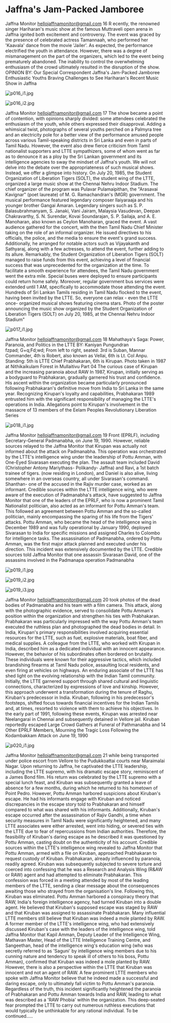 # Jaffna's Jam-Packed Jamboree

Jaffna Monitor
hellojaffnamonitor@gmail.com
16
R
ecently, the renowned singer Hariharan's 
music show at the famous Muttraveli 
open arena in Jaffna ignited both excitement 
and controversy. The event was graced by the 
presence of celebrated actress Tamannaah, 
who performed her 'Kaavala' dance from the 
movie 'Jailer'. As expected, the performance 
electrified the youth in attendance. However, 
there was a degree of mismanagement on the 
part of the organizers, which led to the event 
being prematurely abandoned. The inability to 
control the overwhelming enthusiasm of the 
crowd ultimately resulted in the disruption of 
the show.
OPINION
BY: 
Our Special Correspondent
Jaffna's 
Jam-Packed 
Jamboree
Enthusiastic 
Youths 
Braving 
Challenges 
to See 
Hariharan's 
Recent Music 
Show in 
Jaffna

![p016_i1.jpg](images_out/005_jaffnas_jam_packed_jamboree/p016_i1.jpg)

![p016_i2.jpg](images_out/005_jaffnas_jam_packed_jamboree/p016_i2.jpg)

Jaffna Monitor
hellojaffnamonitor@gmail.com
17
The show became a point of contention, with 
opinions sharply divided: some attendees 
celebrated the enthusiasm of the youth, while 
others expressed their disapproval. 
Adding a whimsical twist, photographs of 
several youths perched on a Palmyra tree 
and an electricity pole for a better view of the 
performance amused people across various 
Tamil-speaking districts in Sri Lanka and 
even in parts of Tamil Nadu. However, the 
event also drew fierce criticism from Tamil 
nationalist supporters and LTTE sympathizers, 
some of whom went as far as to denounce it as 
a ploy by the Sri Lankan government and its 
intelligence agencies to sway the mindset of 
Jaffna's youth.
We will not delve into the debate over the 
appropriateness of such musical shows. 
Instead, we offer a glimpse into history. On 
July 20, 1985, the Student Organization of 
Liberation Tigers (SOLT), the student wing 
of the LTTE, organized a large music show 
at the Chennai Nehru Indoor Stadium. The 
chief organizer of the program was Pulavar 
Pulamaipithan, the "Arasavai Kavignar" (poet 
laureate) of M. G. Ramachandran's (MGR) 
government.
The musical performance featured legendary 
composer Ilaiyaraaja and his younger brother 
Gangai Amaran. Legendary singers such as S. 
P. Balasubrahmanyam, S. Janaki, Vani Jairam, 
Malaysia Vasudevan, Deepan Chakravarthy, S. 
N. Surendar, Kovai Soundarajan, S. P. Sailaja, 
and A. E. Manoharan, also known as Ceylon 
Manoharan, graced the event.
A vast audience gathered for the concert, with 
the then Tamil Nadu Chief Minister taking on 
the role of an informal organizer. He issued 
directives to his officials, the police, and the 
media to ensure the event's grand success. 
Additionally, he arranged for notable actors 
such as Vijayakanth and Sathyaraj, along with 
a few actresses, to attend the event, further 
adding to its allure.
Remarkably, the Student Organization of 
Liberation Tigers (SOLT) managed to raise 
funds from this event, achieving a level of 
financial success that was unprecedented for 
the organization at the time. To facilitate a 
smooth experience for attendees, the Tamil 
Nadu government went the extra mile. Special 
buses were deployed to ensure participants 
could return home safely. Moreover, regular 
government bus services were extended until 
1 AM, specifically to accommodate those 
attending the event. Hundreds of Sri Lankan 
Tamils residing in Tamil Nadu flocked to the 
event, having been invited by the LTTE. 
So, everyone can relax - even the LTTE once-
organized musical shows featuring cinema 
stars.
Photo of the poster announcing the music show organized by 
the Student Organization of Liberation Tigers (SOLT) on July 
20, 1985, at the Chennai Nehru Indoor Stadium"

![p017_i1.jpg](images_out/005_jaffnas_jam_packed_jamboree/p017_i1.jpg)

Jaffna Monitor
hellojaffnamonitor@gmail.com
18
Mahathaya's Saga:
Power, Paranoia, and Politics in the LTTE
BY: 
Kaniyan Pungundran  
fzpad; G+q;Fd;wd;
From left to right, seated: 3rd is Suban, Mannar Commander, 4th is Robert, also known as Vellai, 6th is Lt. Col Anpu. Standing: 
5th is LTTE Chief Prabhakaran, 6th is Kirupan. Photo taken in 1987 at Nithikaikulam Forest in Mullaitivu
Part 04
The curious case of Kirupan and the increasing 
paranoia about RAW 
In 1987, Kirupan, initially serving as a bodyguard to 
Prabhakaran, gradually garnered his trust and confidence. 
His ascent within the organization became particularly 
pronounced following Prabhakaran's definitive move from 
India to Sri Lanka in the same year. Recognizing Kirupan's 
loyalty and capabilities, Prabhakaran 1989 entrusted him 
with the significant responsibility of managing the LTTE's 
operations in India. 
Allegations point to Kirupan's involvement in the massacre of 
13 members of the Eelam Peoples Revolutionary Liberation 
Series

![p018_i1.jpg](images_out/005_jaffnas_jam_packed_jamboree/p018_i1.jpg)

Jaffna Monitor
hellojaffnamonitor@gmail.com
19
Front (EPRLF), including 
Secretary-General 
Padmanabha, on June 
19, 1990. However, 
reliable sources relayed 
to the Jaffna Monitor that 
Kirupan was actually not 
informed about the attack 
on Padmanabha. This 
operation was orchestrated 
by the LTTE's intelligence 
wing under the leadership 
of Pottu Amman, with 
One-Eyed Sivarasan 
executing the plan. The 
assault team included 
David (Christopher Antony 
Mariythass- Polikandy-
Jaffna) and Ravi, a 1st batch trainee of tigers. 
(now residing in London), and Daniel is also 
alive, living somewhere in an overseas country, 
all under Sivarasan's command. 
Shanthan- one of the accused in the Rajiv 
murder case, worked as an informant. 
Credible sources within the LTTE intelligence 
wing, who were aware of the execution of 
Padmanabha's attack, 
have suggested to Jaffna 
Monitor that one of the 
leaders of the EPRLF, who 
is now a prominent Tamil 
Nationalist politician, also 
acted as an informant for 
Pottu Amman's team. This 
followed an agreement 
between Pottu Amman and 
the so-called politician, 
mainly encompassing the 
sparing of his life from the 
Tigers' attacks.
Pottu Amman, who became 
the head of the intelligence 
wing in December 1989 
and was fully operational by January 1990, 
deployed Sivarasan to India for specific 
missions and assigned Charles to Colombo 
for intelligence tasks. The assassination of 
Padmanabha, ordered by Pottu Amman, was 
the first major attack planned and executed 
under his direction. This incident was 
extensively documented by the LTTE. Credible 
sources told Jaffna Monitor that one assassin 
Sivarasan
David, one of the assassins involved in 
the Padmanapa operation
Padmanabha

![p019_i1.jpg](images_out/005_jaffnas_jam_packed_jamboree/p019_i1.jpg)

![p019_i2.jpg](images_out/005_jaffnas_jam_packed_jamboree/p019_i2.jpg)

![p019_i3.jpg](images_out/005_jaffnas_jam_packed_jamboree/p019_i3.jpg)

Jaffna Monitor
hellojaffnamonitor@gmail.com
20
took photos of the dead bodies of Padmanabha 
and his team with a film camera. This attack, 
along with the photographic evidence, served 
to consolidate Pottu Amman's position within 
the organization and strengthen his ties with 
Prabhakaran. Prabhakaran was particularly 
impressed with the way Pottu Amman's team 
executed the ruthless plan and photographed 
the dead bodies in detail.
In India, Kirupan's primary responsibilities 
involved acquiring essential resources for 
the LTTE, such as fuel, explosive materials, 
boat fiber, and medical supplies. A colleague 
from the LTTE, who worked with Kirupan in 
India, described him as a dedicated individual 
with an innocent appearance. However, the 
behavior of his subordinates often bordered 
on brutality. These individuals were known 
for their aggressive tactics, which included 
brandishing firearms at Tamil Nadu police, 
assaulting local residents, and even firing at 
vehicles on highways.
An enduring associate of the LTTE has shed 
light on the evolving relationship with the 
Indian Tamil community. Initially, the LTTE 
garnered support through shared cultural 
and linguistic connections, characterized by 
expressions of love and kinship. However, this 
approach underwent a transformation during 
the tenure of Raghu, Kiruban's predecessor in 
India. Kiruban, following in his predecessor's 
footsteps, shifted focus towards financial 
incentives for the Indian Tamils and, at times, 
resorted to violence with them to achieve his 
objectives.
In the early part of 1991, following these 
events, Kirupan was arrested near Neelangarai 
in Chennai and subsequently detained in 
Vellore jail. Kiruban reportedly escaped 
Large Crowd Gathers at Funeral of Pathmanabha and 14 Other EPRLF Members, Mourning 
the Tragic Loss Following the Kodambakkam Attack on June 19, 1990

![p020_i1.jpg](images_out/005_jaffnas_jam_packed_jamboree/p020_i1.jpg)

Jaffna Monitor
hellojaffnamonitor@gmail.com
21
while being transported under police escort 
from Vellore to the Pudukkoattai courts near 
Maraimalai Nagar. Upon returning to Jaffna, 
he captivated the LTTE leadership, including 
the LTTE supremo, with his dramatic escape 
story, reminiscent of a James Bond film. His 
return was celebrated by the LTTE supremo 
with a special lunch feast, and Kiruban was 
subsequently granted a leave of absence for a 
few months, during which he returned to his 
hometown of Point Pedro.
However, Pottu Amman harbored suspicions 
about Kiruban's escape. He had his informants 
engage with Kiruban and noticed discrepancies 
in the escape story told to Prabhakaran and 
himself compared to what was shared with 
his informants. Additionally, Kiruban's escape 
occurred after the assassination of Rajiv 
Gandhi, a time when security measures in 
Tamil Nadu were significantly heightened, and 
many LTTE associates were either arrested, 
went into hiding, or severed ties with the 
LTTE due to fear of repercussions from 
Indian authorities. Therefore, the feasibility of 
Kiruban's daring escape as he described it was 
questioned by Pottu Amman, casting doubt on 
the authenticity of his account.
Credible sources within the LTTE's intelligence 
wing revealed to Jaffna Monitor that Pottu 
Amman, armed with a file on Kiruban, 
approached Prabhakaran to request custody 
of Kiruban. Prabhakaran, already influenced 
by paranoia, readily agreed. Kiruban was 
subsequently subjected to severe torture and 
coerced into confessing that he was a Research 
and Analysis Wing (R&AW or RAW) agent 
and had attempted to eliminate Prabhakaran.
This confession was forced in a meeting 
attended by most of the leading members of 
the LTTE, sending a clear message about the 
consequences awaiting those who strayed from 
the organisation's line. Following this, Kiruban 
was eliminated. Pottu Amman harbored a 
conspiracy theory that RAW, India's foreign 
intelligence agency, had turned Kiruban into 
a double agent. He believed that Kiruban's 
supposed escape was staged by RAW and 
that Kiruban was assigned to assassinate 
Prabhakaran.
Many influential LTTE members still believe 
that Kiruban was indeed a mole planted 
by RAW. A former member of the LTTE's 
intelligence wing, who had extensively 
discussed Kiruban's case with the leaders of 
the intelligence wing, told Jaffna Monitor 
that Kapil Amman, Deputy Leader of the 
Intelligence Wing, Mathavan Master, Head of 
the LTTE Intelligence Training Centre, and 
Sangeethan, head of the intelligence wing's 
education wing (who was secretly referred 
to as 'Saguni' by intelligence wing members 
due to his cunning nature and tendency to 
speak ill of others to his boss, Pottu Amman), 
confirmed that Kiruban was indeed a mole 
planted by RAW. However, there is also a 
perspective within the LTTE that Kiruban 
was innocent and not an agent of RAW. A 
few prominent LTTE members who spoke 
with Jaffna Monitor believe that he indeed 
made a successful and daring escape, only 
to ultimately fall victim to Pottu Amman's 
paranoia. 
Regardless of the truth, this incident 
significantly heightened the paranoia of 
Prabhakaran and Pottu Amman towards India 
and RAW, leading to what was described as a 
'RAW Phobia' within the organization. This 
deep-seated fear prompted the LTTE to carry 
out numerous ruthless executions that would 
typically be unthinkable for any rational 
individual.
To be continued.....

